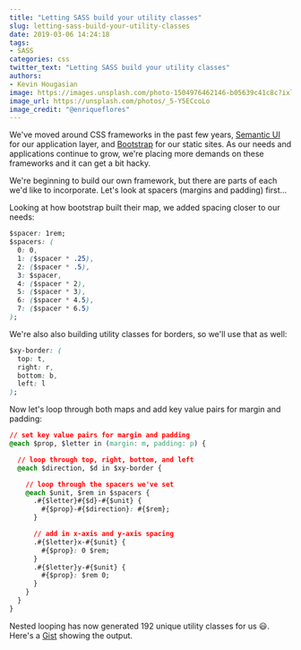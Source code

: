 ```yaml
---
title: "Letting SASS build your utility classes"
slug: letting-sass-build-your-utility-classes
date: 2019-03-06 14:24:18
tags:
- SASS
categories: css
twitter_text: "Letting SASS build your utility classes"
authors: 
- Kevin Hougasian
image: https://images.unsplash.com/photo-1504976462146-b05639c41c8c?ixlib=rb-1.2.1&ixid=eyJhcHBfaWQiOjEyMDd9&auto=format&fit=crop&w=975&q=80
image_url: https://unsplash.com/photos/_5-Y5ECcoLo
image_credit: "@enriqueflores"
---
```


We've moved around CSS frameworks in the past few years, [Semantic UI](https://semantic-ui.com/) for our application layer, and [Bootstrap](https://getbootstrap.com/) for our static sites. As our needs and applications continue to grow, we're placing more demands on these frameworks and it can get a bit hacky.

We're beginning to build our own framework, but there are parts of each we'd like to incorporate. Let's look at spacers (margins and padding) first...

Looking at how bootstrap built their map, we added spacing closer to our needs:

```css
$spacer: 1rem;
$spacers: (
  0: 0,
  1: ($spacer * .25),
  2: ($spacer * .5),
  3: $spacer,
  4: ($spacer * 2),
  5: ($spacer * 3),
  6: ($spacer * 4.5),
  7: ($spacer * 6.5)
);
```

We're also also building utility classes for borders, so we'll use that as well:

```css
$xy-border: (
  top: t,
  right: r,
  bottom: b,
  left: l
);
```

Now let's loop through both maps and add key value pairs for margin and padding:

```css
// set key value pairs for margin and padding
@each $prop, $letter in (margin: m, padding: p) {

  // loop through top, right, bottom, and left
  @each $direction, $d in $xy-border {

    // loop through the spacers we've set
    @each $unit, $rem in $spacers {
      .#{$letter}#{$d}-#{$unit} {
        #{$prop}-#{$direction}: #{$rem};
      }

      // add in x-axis and y-axis spacing
      .#{$letter}x-#{$unit} {
        #{$prop}: 0 $rem;
      }
      .#{$letter}y-#{$unit} {
        #{$prop}: $rem 0;
      }
    }
  }
}
```

Nested looping has now generated 192 unique utility classes for us 😃. Here's a [Gist](https://gist.github.com/hougasian/63b519f6d74674087de5dcdac5ad7861) showing the output.
